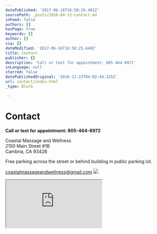 ```yaml
---
datePublished: '2017-06-16T16:50:26.461Z'
sourcePath: _posts/2016-04-13-contact.md
inFeed: false
authors: []
hasPage: true
keywords: []
author: []
via: {}
dateModified: '2017-06-16T16:50:25.648Z'
title: Contact
publisher: {}
description: 'Call or text for appointment: 805-464-8972'
inLanguage: null
starred: false
datePublishedOriginal: '2016-11-23T04:02:44.325Z'
url: contact/index.html
_type: Blurb

---
```

# **Contact**

**Call or text for appointment: 805-464-8972**

Coastal Massage and Wellness  
2150 Main Street \#1B  
Cambria, CA 93428

Free parking across the street or behind building in public parking lot.

coastalmassageandwellness@gmail.com
![](https://the-grid-user-content.s3-us-west-2.amazonaws.com/2fe88607-985e-4fc4-b0aa-821d08baf269.png)

<iframe src="https://the-grid.github.io/ed-location/?latitude=20&amp;longitude=-35&amp;zoom=16&amp;address=2150%20Main%20St%2C%20Cambria%2C%20California%2093428%2C%20United%20States" style=""></iframe>